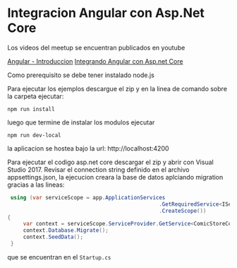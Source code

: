 # Integracion Angular con Asp.Net Core

Los videos del meetup se encuentran publicados en youtube

[Angular - Introduccion](https://www.youtube.com/watch?v=3RZgZ1rqRaU "Angular - Introduccion")
[Integrando Angular con Asp.net Core](https://www.youtube.com/watch?v=-5hJg0lRmfo "Integrando Angular con Asp.net Core")

Como prerequisito se debe tener instalado node.js

Para ejecutar los ejemplos descargue el zip y en la linea de comando sobre la carpeta ejecutar:

`npm run install`

luego que termine de instalar los modulos ejecutar

`npm run dev-local`

la aplicacion se hostea bajo la url: http://localhost:4200

Para ejecutar el codigo asp.net core descargar el zip y abrir con Visual Studio 2017. Revisar el connection string definido en el archivo appsettings.json, la ejecucion creara la base de datos aplciando migration gracias a las lineas:

```csharp
 using (var serviceScope = app.ApplicationServices
                                                .GetRequiredService<IServiceScopeFactory>()
                                                .CreateScope())
{
     var context = serviceScope.ServiceProvider.GetService<ComicStoreContext>();
     context.Database.Migrate();
     context.SeedData();
 }

```
que se encuentran en el `Startup.cs`



